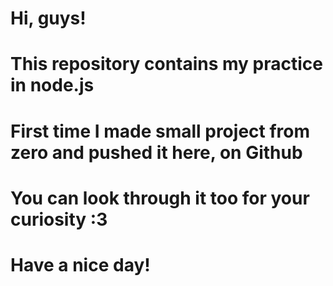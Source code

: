 # Hi, guys!
# This repository contains my practice in node.js
# First time I made small project from zero and pushed it here, on Github
# You can look through it too for your curiosity :3
# Have a nice day! 
